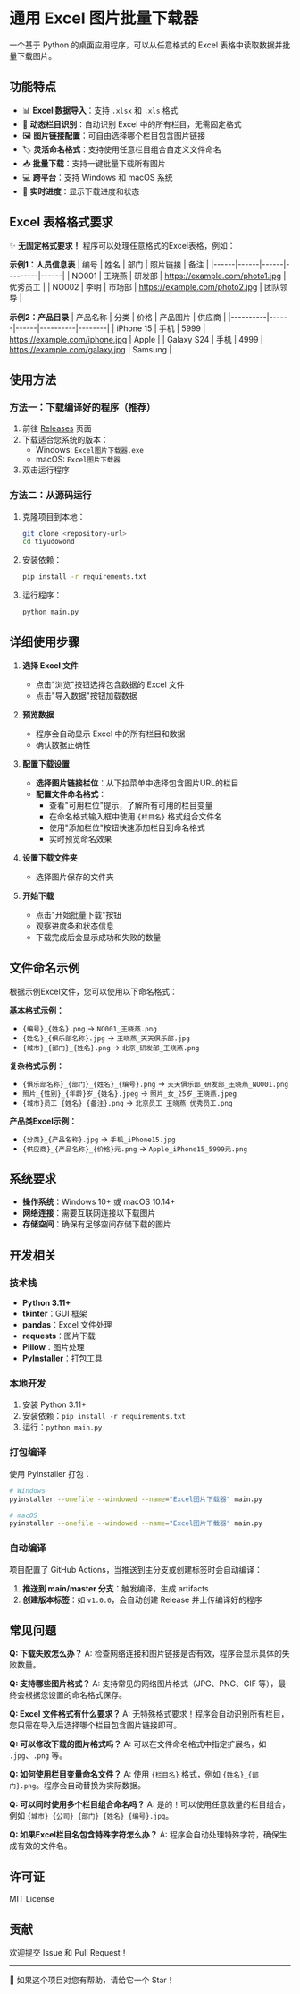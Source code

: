 # 通用 Excel 图片批量下载器

一个基于 Python 的桌面应用程序，可以从任意格式的 Excel 表格中读取数据并批量下载图片。

## 功能特点

- 📊 **Excel 数据导入**：支持 `.xlsx` 和 `.xls` 格式
- 🔧 **动态栏目识别**：自动识别 Excel 中的所有栏目，无需固定格式
- 🖼️ **图片链接配置**：可自由选择哪个栏目包含图片链接
- 🏷️ **灵活命名格式**：支持使用任意栏目组合自定义文件命名
- 📥 **批量下载**：支持一键批量下载所有图片
- 💻 **跨平台**：支持 Windows 和 macOS 系统
- 🔄 **实时进度**：显示下载进度和状态

## Excel 表格格式要求

✨ **无固定格式要求！** 程序可以处理任意格式的Excel表格，例如：

**示例1：人员信息表**
| 编号 | 姓名 | 部门 | 照片链接 | 备注 |
|------|------|------|---------|------|
| NO001 | 王晓燕 | 研发部 | https://example.com/photo1.jpg | 优秀员工 |
| NO002 | 李明 | 市场部 | https://example.com/photo2.jpg | 团队领导 |

**示例2：产品目录**
| 产品名称 | 分类 | 价格 | 产品图片 | 供应商 |
|----------|------|------|----------|--------|
| iPhone 15 | 手机 | 5999 | https://example.com/iphone.jpg | Apple |
| Galaxy S24 | 手机 | 4999 | https://example.com/galaxy.jpg | Samsung |

## 使用方法

### 方法一：下载编译好的程序（推荐）

1. 前往 [Releases](../../releases) 页面
2. 下载适合您系统的版本：
   - Windows: `Excel图片下载器.exe`
   - macOS: `Excel图片下载器`
3. 双击运行程序

### 方法二：从源码运行

1. 克隆项目到本地：
   ```bash
   git clone <repository-url>
   cd tiyudowond
   ```

2. 安装依赖：
   ```bash
   pip install -r requirements.txt
   ```

3. 运行程序：
   ```bash
   python main.py
   ```

## 详细使用步骤

1. **选择 Excel 文件**
   - 点击"浏览"按钮选择包含数据的 Excel 文件
   - 点击"导入数据"按钮加载数据

2. **预览数据**
   - 程序会自动显示 Excel 中的所有栏目和数据
   - 确认数据正确性

3. **配置下载设置**
   - **选择图片链接栏位**：从下拉菜单中选择包含图片URL的栏目
   - **配置文件命名格式**：
     - 查看"可用栏位"提示，了解所有可用的栏目变量
     - 在命名格式输入框中使用 `{栏目名}` 格式组合文件名
     - 使用"添加栏位"按钮快速添加栏目到命名格式
     - 实时预览命名效果

4. **设置下载文件夹**
   - 选择图片保存的文件夹

5. **开始下载**
   - 点击"开始批量下载"按钮
   - 观察进度条和状态信息
   - 下载完成后会显示成功和失败的数量

## 文件命名示例

根据示例Excel文件，您可以使用以下命名格式：

**基本格式示例：**
- `{编号}_{姓名}.png` → `NO001_王晓燕.png`
- `{姓名}_{俱乐部名称}.jpg` → `王晓燕_天天俱乐部.jpg`
- `{城市}_{部门}_{姓名}.png` → `北京_研发部_王晓燕.png`

**复杂格式示例：**
- `{俱乐部名称}_{部门}_{姓名}_{编号}.png` → `天天俱乐部_研发部_王晓燕_NO001.png`
- `照片_{性别}_{年龄}岁_{姓名}.jpeg` → `照片_女_25岁_王晓燕.jpeg`
- `{城市}员工_{姓名}_{备注}.png` → `北京员工_王晓燕_优秀员工.png`

**产品类Excel示例：**
- `{分类}_{产品名称}.jpg` → `手机_iPhone15.jpg`
- `{供应商}_{产品名称}_{价格}元.png` → `Apple_iPhone15_5999元.png`

## 系统要求

- **操作系统**：Windows 10+ 或 macOS 10.14+
- **网络连接**：需要互联网连接以下载图片
- **存储空间**：确保有足够空间存储下载的图片

## 开发相关

### 技术栈

- **Python 3.11+**
- **tkinter**：GUI 框架
- **pandas**：Excel 文件处理
- **requests**：图片下载
- **Pillow**：图片处理
- **PyInstaller**：打包工具

### 本地开发

1. 安装 Python 3.11+
2. 安装依赖：`pip install -r requirements.txt`
3. 运行：`python main.py`

### 打包编译

使用 PyInstaller 打包：

```bash
# Windows
pyinstaller --onefile --windowed --name="Excel图片下载器" main.py

# macOS
pyinstaller --onefile --windowed --name="Excel图片下载器" main.py
```

### 自动编译

项目配置了 GitHub Actions，当推送到主分支或创建标签时会自动编译：

1. **推送到 main/master 分支**：触发编译，生成 artifacts
2. **创建版本标签**：如 `v1.0.0`，会自动创建 Release 并上传编译好的程序

## 常见问题

**Q: 下载失败怎么办？**
A: 检查网络连接和图片链接是否有效，程序会显示具体的失败数量。

**Q: 支持哪些图片格式？**
A: 支持常见的网络图片格式（JPG、PNG、GIF 等），最终会根据您设置的命名格式保存。

**Q: Excel 文件格式有什么要求？**
A: 无特殊格式要求！程序会自动识别所有栏目，您只需在导入后选择哪个栏目包含图片链接即可。

**Q: 可以修改下载的图片格式吗？**
A: 可以在文件命名格式中指定扩展名，如 `.jpg`、`.png` 等。

**Q: 如何使用栏目变量命名文件？**
A: 使用 `{栏目名}` 格式，例如 `{姓名}_{部门}.png`。程序会自动替换为实际数据。

**Q: 可以同时使用多个栏目组合命名吗？**
A: 是的！可以使用任意数量的栏目组合，例如 `{城市}_{公司}_{部门}_{姓名}_{编号}.jpg`。

**Q: 如果Excel栏目名包含特殊字符怎么办？**
A: 程序会自动处理特殊字符，确保生成有效的文件名。

## 许可证

MIT License

## 贡献

欢迎提交 Issue 和 Pull Request！

---

🌟 如果这个项目对您有帮助，请给它一个 Star！
